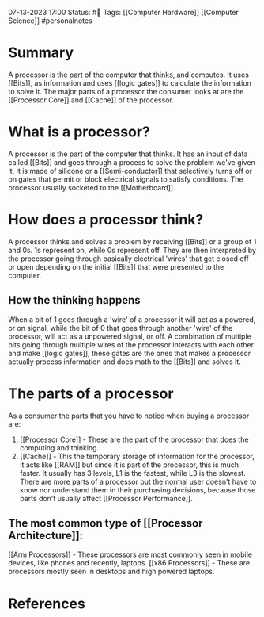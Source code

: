 07-13-2023 17:00
Status: #📄 
Tags: [[Computer Hardware]] [[Computer Science]] #personalnotes 

# Summary 
A processor is the part of the computer that thinks, and computes. It uses [[Bits]], as information and uses [[logic gates]] to calculate the information to solve it. The major parts of a processor the consumer looks at are the [[Processor Core]] and [[Cache]] of the processor.

# What is a processor? 
A processor is the part of the computer that thinks. It has an input of data called [[Bits]] and goes through a process to solve the problem we've given it. It is made of silicone or a [[Semi-conductor]] that selectively turns off or on gates that permit or block electrical signals to satisfy conditions. The processor usually socketed to the [[Motherboard]].

# How does a processor think?
A processor thinks and solves a problem by receiving [[Bits]] or a group of 1 and 0s. 1s represent on, while 0s represent off. They are then interpreted by the processor going through basically electrical 'wires' that get closed off or open depending on the initial [[Bits]] that were presented to the computer. 

## How the thinking happens
When a bit of 1 goes through a 'wire' of a processor it will act as a powered, or on signal, while the bit of 0 that goes through another 'wire' of the processor, will act as a unpowered signal, or off. A combination of multiple bits going through multiple wires of the processor interacts with each other and make [[logic gates]], these gates are the ones that makes a processor actually process information and does math to the [[Bits]] and solves it. 

# The parts of a processor
As a consumer the parts that you have to notice when buying a processor are:
1. [[Processor Core]] - These are the part of the processor that does the computing and thinking.
2. [[Cache]] - This the temporary storage of information for the processor, it acts like [[RAM]] but since it is part of the processor, this is much faster. It usually has 3 levels, L1 is the fastest, while L3 is the slowest.
There are more parts of a processor but the normal user doesn't have to know nor understand them in their purchasing decisions, because those parts don't usually affect [[Processor Performance]].

## The most common type of [[Processor Architecture]]:
[[Arm Processors]] - These processors are most commonly seen in mobile devices, like phones and recently, laptops.
[[x86 Processors]] - These are processors mostly seen in desktops and high powered laptops. 


# References
